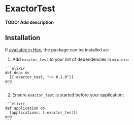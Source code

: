 # ExactorTest

**TODO: Add description**

## Installation

If [available in Hex](https://hex.pm/docs/publish), the package can be installed as:

  1. Add `exactor_test` to your list of dependencies in `mix.exs`:

    ```elixir
    def deps do
      [{:exactor_test, "~> 0.1.0"}]
    end
    ```

  2. Ensure `exactor_test` is started before your application:

    ```elixir
    def application do
      [applications: [:exactor_test]]
    end
    ```


